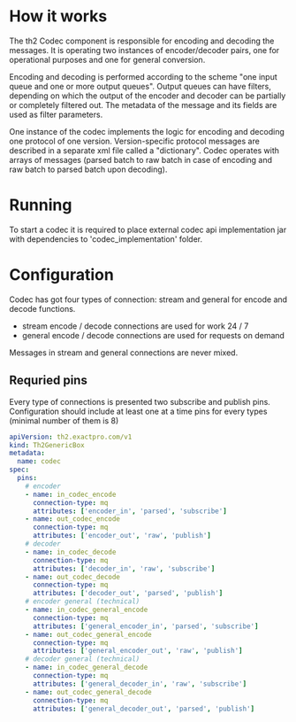 # How it works

The th2 Codec component is responsible for encoding and decoding the messages. It is operating two instances of encoder/decoder pairs, one for operational purposes and one for general conversion.

Encoding and decoding is performed according to the scheme "one input queue and one or more output queues". Output queues can have filters, depending on which the output of the encoder and decoder can be partially or completely filtered out. The metadata of the message and its fields are used as filter parameters.

One instance of the codec implements the logic for encoding and decoding one protocol of one version. Version-specific protocol messages are described in a separate xml file called a "dictionary".
Codec operates with arrays of messages (parsed batch to raw batch in case of encoding and raw batch to parsed batch upon decoding).

# Running

To start a codec it is required to place external codec api implementation jar with dependencies to 'codec_implementation' folder.

# Configuration

Codec has got four types of connection: stream and general for encode and decode functions.

* stream encode / decode connections are used for work 24 / 7
* general encode / decode connections are used for requests on demand

Messages in stream and general connections are never mixed. 

## Requried pins

Every type of connections is presented two subscribe and publish pins. 
Configuration should include at least one at a time pins for every types (minimal number of them is 8)

```yaml
apiVersion: th2.exactpro.com/v1
kind: Th2GenericBox
metadata:
  name: codec
spec:
  pins:
    # encoder
    - name: in_codec_encode
      connection-type: mq
      attributes: ['encoder_in', 'parsed', 'subscribe']
    - name: out_codec_encode
      connection-type: mq
      attributes: ['encoder_out', 'raw', 'publish']
    # decoder
    - name: in_codec_decode
      connection-type: mq
      attributes: ['decoder_in', 'raw', 'subscribe']
    - name: out_codec_decode
      connection-type: mq
      attributes: ['decoder_out', 'parsed', 'publish']
    # encoder general (technical)
    - name: in_codec_general_encode
      connection-type: mq
      attributes: ['general_encoder_in', 'parsed', 'subscribe']
    - name: out_codec_general_encode
      connection-type: mq
      attributes: ['general_encoder_out', 'raw', 'publish']
    # decoder general (technical)
    - name: in_codec_general_decode
      connection-type: mq
      attributes: ['general_decoder_in', 'raw', 'subscribe']
    - name: out_codec_general_decode
      connection-type: mq
      attributes: ['general_decoder_out', 'parsed', 'publish']
```